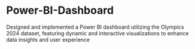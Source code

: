 # Power-BI-Dashboard
Designed and implemented a Power BI dashboard utilizing the Olympics 2024 dataset, featuring dynamic and interactive visualizations to enhance data insights and user experience
